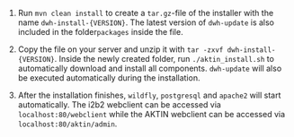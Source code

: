 1. Run `mvn clean install` to create a `tar.gz`-file of the installer with the name `dwh-install-{VERSION}`. The latest version of `dwh-update` is also included in the folder`packages` inside the file. 

2. Copy the file on your server and unzip it with `tar -zxvf dwh-install-{VERSION}`. Inside the newly created folder, run `./aktin_install.sh` to automatically download and install all components. `dwh-update` will also be executed automatically during the installation.

3. After the installation finishes, `wildfly`, `postgresql` and `apache2` will start automatically. The i2b2 webclient can be accessed via `localhost:80/webclient` while the AKTIN webclient can be accessed via `localhost:80/aktin/admin`.

